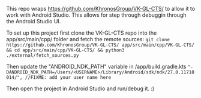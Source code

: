 This repo wraps https://github.com/KhronosGroup/VK-GL-CTS/ to allow it to work with Android Studio. This allows for step through debuggin through the Android Studio UI.

To set up this project first clone the VK-GL-CTS repo into the app/src/main/cpp/ folder and fetch the remote sources:
```git clone https://github.com/KhronosGroup/VK-GL-CTS/ app/src/main/cpp/VK-GL-CTS/ && cd app/src/main/cpp/VK-GL-CTS/ && python3 ./external/fetch_sources.py```

Then update the "ANDROID_NDK_PATH" variable in /app/build.gradle.kts
```"-DANDROID_NDK_PATH=/Users/<USERNAME>/Library/Android/sdk/ndk/27.0.11718014/", //FIXME: add your user name here ```

Then open the project in Android Studio and run/debug it. :)

